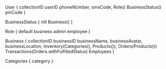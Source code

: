 User {
    collectionID
    userID
    phoneNUmber,
    smsCode,
    Role()
    BusinessStatus()
    pinCode
}

BusinessStatus {
    nill
    Business()
}

Role {
    default
    business
    admin
    employee
}

Business {
    collectionID
    businessID
    businessName,
    businessAvatar,
    businessLocation,
    Inventory(Categories(), Products()),
    Orders(Products())
    Transactions(Orders.withFulfilledStatus)
    Employees
}

Categories {
    category
}

